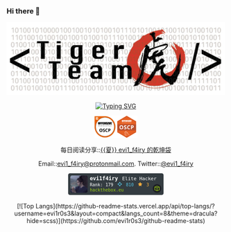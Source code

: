### Hi there 👋

<p align="center">
<img src="1500x500.jpeg">
</p>

<div align="center">
<a href="https://git.io/typing-svg"><img src="https://readme-typing-svg.demolab.com?font=Microsoft+YaHei&pause=1000&color=FF00FF&background=FF52BC00&width=610&lines=不+疯+魔+，+不+成+活。" alt="Typing SVG"/></a>
</div>

<p align="center">
<img src="PWK-OSCP-badge.png" width="10%"><img src="1644595125124808271808325719972.png" width="10%">
</p>

<p align="center">
  每日阅读分享::<a href="https://t.me/evi1_f4iry">{{夏}} evi1_f4iry 的乾坤袋</a>
</p>
<p align="center">
  Email::<a href="mailto:evi1_f4iry@protonmail.com">evi1_f4iry@protonmail.com</a>.   Twitter::<a href="https://twitter.com/evi1_f4iry">@evi1_f4iry</a>
</p>

<p align="center">
<img src="454091.png" alt="Hack The Box">
</p>
<div align="center">
[![Top Langs](https://github-readme-stats.vercel.app/api/top-langs/?username=evi1r0s3&layout=compact&langs_count=8&theme=dracula?hide=scss)](https://github.com/evi1r0s3/github-readme-stats)
</div>
